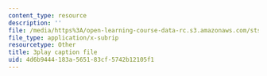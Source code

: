 ```yaml
---
content_type: resource
description: ''
file: /media/https%3A/open-learning-course-data-rc.s3.amazonaws.com/sts-081-innovation-systems-for-science-technology-energy-manufacturing-and-health-spring-2017/4d6b9444183a565183cf5742b12105f1_L-Y4K7LfHms.vtt
file_type: application/x-subrip
resourcetype: Other
title: 3play caption file
uid: 4d6b9444-183a-5651-83cf-5742b12105f1
---
```


